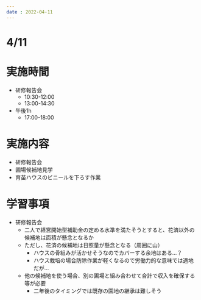 ```yaml
---
date : 2022-04-11
---
```


# 4/11

# 実施時間

- 研修報告会
    - 10:30-12:00
    - 13:00-14:30
- 午後1h
    - 17:00-18:00

# 実施内容

- 研修報告会
- 圃場候補地見学
- 育苗ハウスのビニールを下ろす作業

# 学習事項

- 研修報告会
    - 二人で経営開始型補助金の定める水準を満たそうとすると、花済以外の候補地は面積が懸念となるか
    - ただし、花済の候補地は日照量が懸念となる（周囲に山）
        - ハウスの骨組みが活かせそうなのでカバーする余地はある…？
        - ハウス栽培の場合防除作業が軽くなるので労働力的な意味では適地だが…
    - 他の候補地を使う場合、別の圃場と組み合わせて合計で収入を確保する等が必要
        - 二年後のタイミングでは既存の園地の継承は難しそう